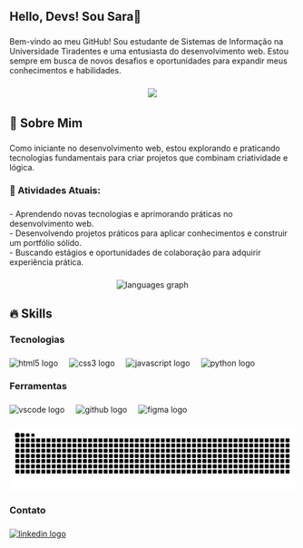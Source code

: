 <h2 align="left">Hello, Devs! Sou Sara👋</h2>

###

<p align="left">Bem-vindo ao meu GitHub! Sou estudante de Sistemas de Informação na Universidade Tiradentes e uma entusiasta do desenvolvimento web. Estou sempre em busca de novos desafios e oportunidades para expandir meus conhecimentos e habilidades.</p>

###

<div align="center">
  <img height="206" src="https://i.giphy.com/media/v1.Y2lkPTc5MGI3NjExb2pvdWY3eTJndmk2N2J1Z3A4NmpuNnc2eHdjY2M5eG02dmVyeDNsdSZlcD12MV9pbnRlcm5hbF9naWZfYnlfaWQmY3Q9Zw/eZPDf6AL3RpBa6Lhyq/giphy.gif"  />
</div>

###

<h2 align="left">🥰 Sobre Mim</h2>

###

<p align="left">Como iniciante no desenvolvimento web, estou explorando e praticando tecnologias fundamentais para criar projetos que combinam criatividade e lógica.</p>

###

<h3 align="left">🌟 Atividades Atuais:</h3>

###

<p align="left">- Aprendendo novas tecnologias e aprimorando práticas no desenvolvimento web.<br>- Desenvolvendo projetos práticos para aplicar conhecimentos e construir um portfólio sólido.<br>- Buscando estágios e oportunidades de colaboração para adquirir experiência prática.</p>

###

<div align="center">
  <img src="https://github-readme-stats.vercel.app/api/top-langs?username=SaraMelo0&locale=en&hide_title=false&layout=compact&card_width=320&langs_count=5&theme=dracula&hide_border=false&order=2" height="150" alt="languages graph"  />
</div>

###

<h2 align="left">🔥 Skills</h2>

###

<h3 align="left">Tecnologias</h3>

###

<div align="left">
  <img src="https://cdn.jsdelivr.net/gh/devicons/devicon/icons/html5/html5-original.svg" height="40" alt="html5 logo"  />
  <img width="12" />
  <img src="https://cdn.jsdelivr.net/gh/devicons/devicon/icons/css3/css3-original.svg" height="40" alt="css3 logo"  />
  <img width="12" />
  <img src="https://cdn.jsdelivr.net/gh/devicons/devicon/icons/javascript/javascript-original.svg" height="40" alt="javascript logo"  />
  <img width="12" />
  <img src="https://cdn.jsdelivr.net/gh/devicons/devicon/icons/python/python-original.svg" height="40" alt="python logo"  />
</div>

###

<h3 align="left">Ferramentas</h3>

###

<div align="left">
  <img src="https://cdn.jsdelivr.net/gh/devicons/devicon/icons/vscode/vscode-original.svg" height="40" alt="vscode logo"  />
  <img width="12" />
  <img src="https://cdn.jsdelivr.net/gh/devicons/devicon/icons/github/github-original.svg" height="40" alt="github logo"  />
  <img width="12" />
  <img src="https://cdn.jsdelivr.net/gh/devicons/devicon/icons/figma/figma-original.svg" height="40" alt="figma logo"  />
</div>

###

<img src="https://raw.githubusercontent.com/SaraMelo0/SaraMelo0/output/snake.svg" alt="Snake animation" />

###

<h3 align="left">Contato</h3>

###

<div align="left">
  <a href="www.linkedin.com/in/smelo0">
    <img src="https://raw.githubusercontent.com/maurodesouza/profile-readme-generator/master/src/assets/icons/social/linkedin/default.svg" width="52" height="40" alt="linkedin logo"  />
  </a>
</div>

###
